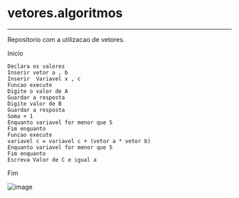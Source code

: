 # vetores.algoritmos
****************************************************
Repositorio com a utilizacao de vetores.


Inicio

    Declara os valores
    Inserir vetor a , b
    Inserir  Variavel x , c
    Funcao execute
    Digite o valor de A
    Guardar a resposta
    Digite valor de B
    Guardar a resposta
    Soma + 1 
    Enquanto variavel for menor que 5
    Fim enquanto
    Funcao execute
    variavel c = variavel c + (vetor a * vetor b)
    Enquanto variavel for menor que 5
    Fim enquanto
    Escreva Valor de C e igual a
 Fim




![image](https://user-images.githubusercontent.com/99374140/173463511-dd723fa6-0fe8-4a85-9b36-b30fe4db98d4.png)
